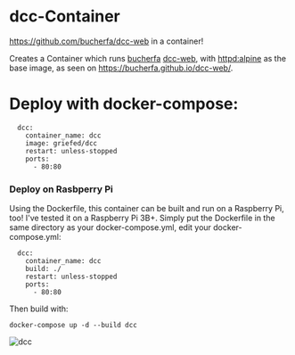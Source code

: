 # dcc-Container
https://github.com/bucherfa/dcc-web in a container!

Creates a Container which runs [bucherfa](https://github.com/bucherfa) [dcc-web](https://github.com/bucherfa/dcc-web), with [httpd:alpine](https://hub.docker.com/_/httpd) as the base image, as seen on https://bucherfa.github.io/dcc-web/. 

# Deploy with docker-compose:
```
  dcc:
    container_name: dcc
    image: griefed/dcc
    restart: unless-stopped
    ports:
      - 80:80
```
### Deploy on Rasbperry Pi
Using the Dockerfile, this container can be built and run on a Raspberry Pi, too! I've tested it on a Raspberry Pi 3B+.
Simply put the Dockerfile in the same directory as your docker-compose.yml, edit your docker-compose.yml:
```
  dcc:
    container_name: dcc
    build: ./
    restart: unless-stopped
    ports:
      - 80:80
```
Then build with:
```
docker-compose up -d --build dcc
```
![dcc](https://i.imgur.com/HIPMnF8.png)
